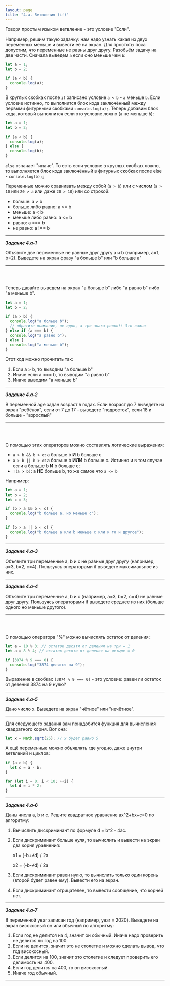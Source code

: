 ```yaml
---
layout: page
title: "4.a. Ветвления (if)"
---
```


Говоря простым языком ветвление - это условие "Если".

Например, решим такую задачку: нам надо узнать какая из двух переменных меньше и вывести её на экран. Для простоты пока допустим, что переменные не равны друг другу. Разобьём задачу на две части. Сначала выведем `a` если оно меньше чем `b`:

```js
let a = 1;
let b = 2;

if (a < b) {
  console.log(a);
}
```

В круглых скобках после `if` записано условие `a < b` - `a` меньше `b`. Если условие истинно, то выполнится блок кода заключённый между первыми фигурными скобками `console.log(a);`. Теперь добавим блок кода, который выполнится если это условие ложно (`a` не меньше `b`):

```js
let a = 1;
let b = 2;

if (a < b) {
  console.log(a);
} else {
  console.log(b);
}
```

`else` означает "иначе". То есть если условие в круглых скобках ложно, то выполняется блок кода заключённый в фигурных скобках после else - `console.log(b);`;

Переменные можно сравнивать между собой (`a > b`) или с числом (`a > 10` или `20 > a` или даже `20 > 10`) или со строкой:

- больше: a > b
- больше либо равно: a >= b
- меньше: a < b
- меньше либо равно: a <= b
- равно: a === b
- не равно: a !== b

---

_**Задание 4.a-1**_

Объявите две переменные не равные друг другу a и b (например, a=1, b=2). Выведете на экран фразу "a больше b" или "b больше a"

---

<br><br>

Теперь давайте выведем на экран "a больше b" либо "a равно b" либо "a меньше b".

```js
let a = 1;
let b = 2;

if (a > b) {
  console.log("a больше b");
  // обратите внимание, не одно, а три знака равно!! Это важно
} else if (a === b) {
  console.log("a равно b");
} else {
  console.log("a меньше b");
}
```

Этот код можно прочитать так:

1. Если a > b, то выводим "a больше b"
2. Иначе если a === b, то выводим "а равно b"
3. Иначе выводим "a меньше b"

---

_**Задание 4.a-2**_

В переменной age задан возраст в годах. Если возраст до 7 выведете на экран "ребёнок", если от 7 до 17 - выведете "подросток", если 18 и больше - "взрослый"

---

<br><br>

С помощью этих операторов можно составлять логические выражения:

- `a > b && b > c`: a больше b **И** b больше c
- `a > b || b > c`: a больше b **ИЛИ** b больше c. Истинно и в том случае если a больше b **И** b больше c;
- `!(a > b)`: а **НЕ** больше b, то же самое что `a <= b`

Например:

```js
let a = 1;
let b = 2;
let c = 3;

if (b > a && b < c) {
  console.log("b больше а, но меньше c");
}

if (b > a || b < c) {
  console.log("b больше а или b меньше c или и то и другое");
}
```

---

_**Задание 4.a-3**_

Объявите три переменные a, b и c не равные друг другу (например, a=3, b=2, c=4). Пользуясь операторами if выведете максимальное из них.

---

_**Задание 4.a-4**_

Объявите три переменные a, b и c (например, a=3, b=2, c=4) не равные друг другу. Пользуясь операторами if выведете среднее из них (больше одного но меньше другого).

---

<br><br>

С помощью оператора "%" можно вычислять остаток от деления:

```js
let a = 10 % 3; // остаток десяти от деления на три = 1
let a = 8 % 4; // остаток десяти от деления на четыре = 0

if (3874 % 9 === 0) {
  console.log("3874 делится на 9");
}
```

Выражение в скобках `(3874 % 9 === 0)` - это условие: равен ли остаток от деления 3874 на 9 нулю?

---

_**Задание 4.a-5**_

Дано число x. Выведете на экран "чётное" или "нечётное".

---

Для следующего задания вам понадобится функция для вычисления квадратного корня. Вот она:

```js
let x = Math.sqrt(25); // x будет равно 5
```

А ещё переменные можно объявлять где угодно, даже внутри ветвлений и циклов:

```js
if (a > b) {
  let c = a - b;
}

for (let i = 0; i < 10; ++i) {
  let d = i * 2;
}
```

---

_**Задание 4.a-6**_

Даны числа a, b и c. Решите квадратное уравнение ax^2+bx+c=0 по алгоритму:

1. Вычислить дискриминант по формуле d = b^2 - 4ac.
2. Если дискриминант больше нуля, то вычислить и вывести на экран два корня уравнения:

   x1 = (-b+√d) / 2a

   x2 = (-b-√d) / 2a

3. Если дискриминант равен нулю, то вычислить только один корень (второй будет равен ему). Вывести его на экран.
4. Если дискриминант отрицателен, то вывести сообщение, что корней нет.

---

_**Задание 4.a-7**_

В переменной year записан год (например, year = 2020). Выведете на экран високосный он или обычный по алгоритму:

1. Если год не делится на 4, значит он обычный.
   Иначе надо проверить не делится ли год на 100.
2. Если не делится, значит это не столетие и можно сделать вывод, что год високосный.
3. Если делится на 100, значит это столетие и следует проверить его делимость на 400.
4. Если год делится на 400, то он високосный.
5. Иначе год обычный.

---
